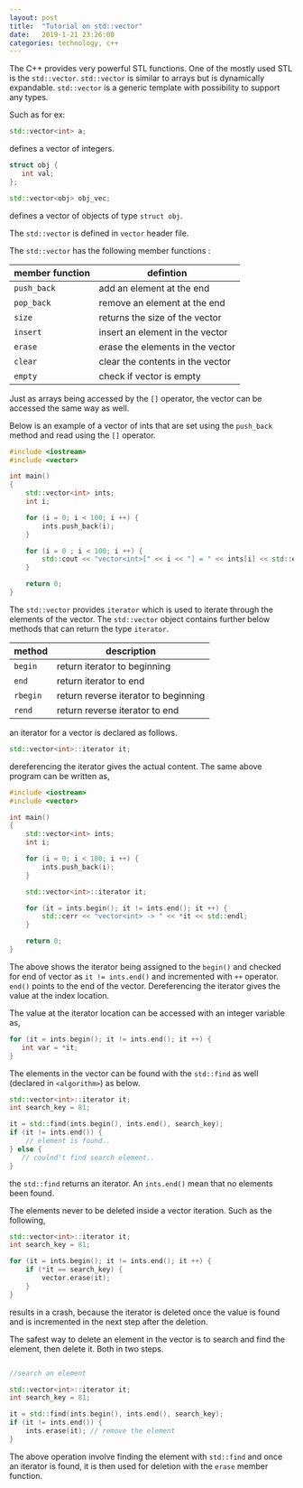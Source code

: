 ```yaml
---
layout: post
title:  "Tutorial on std::vector"
date:   2019-1-21 23:26:00
categories: technology, c++
---
```


The C++ provides very powerful STL functions. One of the mostly used STL is the `std::vector`. `std::vector` is similar to arrays but is dynamically expandable. `std::vector` is a generic template with possibility to support any types.

Such as for ex:

```cpp
std::vector<int> a;
```

defines a vector of integers.

```cpp
struct obj {
   int val;
};

std::vector<obj> obj_vec;
```

defines a vector of objects of type `struct obj`.

The `std::vector` is defined in `vector` header file.

The `std::vector` has the following member functions :

| member function | defintion |
|-----------------|-----------|
| `push_back` | add an element at the end |
| `pop_back` | remove an element at the end |
| `size` | returns the size of the vector |
| `insert` | insert an element in the vector |
| `erase` | erase the elements in the vector |
| `clear` | clear the contents in the vector |
| `empty` | check if vector is empty |


Just as arrays being accessed by the `[]` operator, the vector can be accessed the same way as well.


Below is an example of a vector of ints that are set using the `push_back` method and read using the `[]` operator.


```cpp
#include <iostream>
#include <vector>

int main()
{
    std::vector<int> ints;
    int i;

    for (i = 0; i < 100; i ++) {
        ints.push_back(i);
    }

    for (i = 0 ; i < 100; i ++) {
        std::cout << "vector<int>[" << i << "] = " << ints[i] << std::endl;
    }

    return 0;
}

```

The `std::vector` provides `iterator` which is used to iterate through the elements of the vector. The `std::vector` object contains further below methods that can return the type `iterator`.

| method | description |
|--------|-------------|
| `begin` | return iterator to beginning |
| `end` | return iterator to end |
| `rbegin` | return reverse iterator to beginning |
| `rend` | return reverse iterator to end |

an iterator for a vector is declared as follows.

```cpp
std::vector<int>::iterator it;
```

dereferencing the iterator gives the actual content. The same above program can be written as,

```cpp
#include <iostream>
#include <vector>

int main()
{
    std::vector<int> ints;
    int i;

    for (i = 0; i < 100; i ++) {
        ints.push_back(i);
    }

    std::vector<int>::iterator it;

    for (it = ints.begin(); it != ints.end(); it ++) {
        std::cerr << "vector<int> -> " << *it << std::endl;
    }

    return 0;
}

```

The above shows the iterator being assigned to the `begin()` and checked for end of vector as `it != ints.end()` and incremented with `++` operator. `end()` points to the end of the vector. Dereferencing the iterator gives the value at the index location.


The value at the iterator location can be accessed with an integer variable as,

```cpp
for (it = ints.begin(); it != ints.end(); it ++) {
   int var = *it;
}

```

The elements in the vector can be found with the `std::find` as well (declared in `<algorithm>`) as below.

```cpp
std::vector<int>::iterator it;
int search_key = 81;

it = std::find(ints.begin(), ints.end(), search_key);
if (it != ints.end()) {
    // element is found..
} else {
   // coulnd't find search element..
}

```

the `std::find` returns an iterator. An `ints.end()` mean that no elements been found.

The elements never to be deleted inside a vector iteration. Such as the following,

```cpp
std::vector<int>::iterator it;
int search_key = 81;

for (it = ints.begin(); it != ints.end(); it ++) {
    if (*it == search_key) {
        vector.erase(it);
    }
}

```

results in a crash, because the iterator is deleted once the value is found and is incremented in the next step after the deletion.

The safest way to delete an element in the vector is to search and find the element, then delete it. Both in two steps.

```cpp

//search an element

std::vector<int>::iterator it;
int search_key = 81;

it = std::find(ints.begin(), ints.end(), search_key);
if (it != ints.end()) {
    ints.erase(it); // remove the element
}

```

The above operation involve finding the element with `std::find` and once an iterator is found, it is then used for deletion with the `erase` member function.

